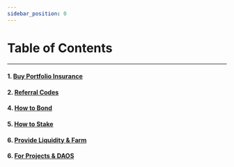 ```yaml
---
sidebar_position: 0
---
```


# Table of Contents
---
#### 1. [Buy Portfolio Insurance](buy-cover)
#### 2. [Referral Codes](referral-codes)
<!-- #### 3. [Buy Token](buy-token) -->
#### 4. [How to Bond](bond)
#### 5. [How to Stake](stake)
#### 6. [Provide Liquidity & Farm](LP)
#### 6. [For Projects & DAOS](projects-and-daos)